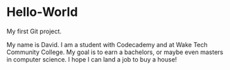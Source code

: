# Hello-World
My first Git project.

My name is David. I am a student with Codecademy and at Wake Tech Community College. My goal is to earn a bachelors, or maybe even masters in computer science. I hope I can land a job to buy a house!
